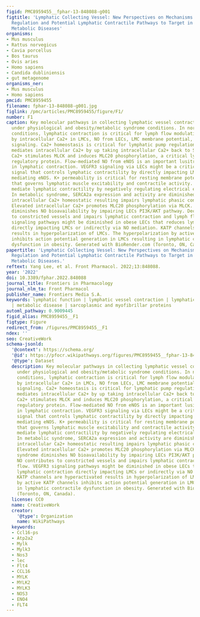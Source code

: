 ```yaml
---
figid: PMC8959455__fphar-13-848088-g001
figtitle: 'Lymphatic Collecting Vessel: New Perspectives on Mechanisms of Contractile
  Regulation and Potential Lymphatic Contractile Pathways to Target in Obesity and
  Metabolic Diseases'
organisms:
- Mus musculus
- Rattus norvegicus
- Cavia porcellus
- Bos taurus
- Ovis aries
- Homo sapiens
- Candida dubliniensis
- gut metagenome
organisms_ner:
- Mus musculus
- Homo sapiens
pmcid: PMC8959455
filename: fphar-13-848088-g001.jpg
figlink: /pmc/articles/PMC8959455/figure/F1/
number: F1
caption: Key molecular pathways in collecting lymphatic vessel contractile activity
  under physiological and obesity/metabolic syndrome conditions. In normal physiological
  conditions, lymphatic contraction is critical for lymph flow modulation and regulated
  by intracellular Ca2+ in LMCs, NO from LECs, LMC membrane potential, and LEC VEGFR3
  signaling. Ca2+ homeostasis is critical for lymphatic pump regulation and SERCA2a
  mediates intracellular Ca2+ by up taking intracellular Ca2+ back to SR. Intracellular
  Ca2+ stimulates MLCK and induces MLC20 phosphorylation, a critical lymphatic contractile
  regulatory protein. Flow-mediated NO from eNOS is an important lusitropic mediator
  in lymphatic contraction. VEGFR3 signaling via LECs might be a critical molecular
  signal that controls lymphatic contractility by directly impacting LMCs or indirectly
  mediating eNOS. K+ permeability is critical for resting membrane potential regulation
  that governs lymphatic muscle excitability and contractile activity. KATP channels
  mediate lymphatic contractility by negatively regulating electrical excitability.
  In metabolic syndrome, SERCA2a expression and activity are diminished that disturbing
  intracellular Ca2+ homeostatic resulting impairs lymphatic phasic contractions.
  Elevated intracellular Ca2+ promotes MLC20 phosphorylation via MLCK. Metabolic syndrome
  diminishes NO bioavailability by impairing LECs PI3K/AKT pathway. Decreased NO contributes
  to constricted vessels and impairs lymphatic contraction and lymph flow. VEGFR3
  signaling pathways might be diminished in obese LECs that reduces lymphatic contraction
  directly impacting LMCs or indirectly via NO mediation. KATP channels are hyperactivated
  results in hyperpolarization of LMCs. The hyperpolarization by active KATP channels
  inhibits action potential generation in LMCs resulting in lymphatic contractile
  dysfunction in obesity. Generated with BioRender.com (Toronto, ON, Canada).
papertitle: 'Lymphatic Collecting Vessel: New Perspectives on Mechanisms of Contractile
  Regulation and Potential Lymphatic Contractile Pathways to Target in Obesity and
  Metabolic Diseases.'
reftext: Yang Lee, et al. Front Pharmacol. 2022;13:848088.
year: '2022'
doi: 10.3389/fphar.2022.848088
journal_title: Frontiers in Pharmacology
journal_nlm_ta: Front Pharmacol
publisher_name: Frontiers Media S.A.
keywords: lymphatic function | lymphatic vessel contraction | lymphatic muscle cells
  | metabolic disease | sarcoplasmic and myofibrillar proteins
automl_pathway: 0.9009445
figid_alias: PMC8959455__F1
figtype: Figure
redirect_from: /figures/PMC8959455__F1
ndex: ''
seo: CreativeWork
schema-jsonld:
  '@context': https://schema.org/
  '@id': https://pfocr.wikipathways.org/figures/PMC8959455__fphar-13-848088-g001.html
  '@type': Dataset
  description: Key molecular pathways in collecting lymphatic vessel contractile activity
    under physiological and obesity/metabolic syndrome conditions. In normal physiological
    conditions, lymphatic contraction is critical for lymph flow modulation and regulated
    by intracellular Ca2+ in LMCs, NO from LECs, LMC membrane potential, and LEC VEGFR3
    signaling. Ca2+ homeostasis is critical for lymphatic pump regulation and SERCA2a
    mediates intracellular Ca2+ by up taking intracellular Ca2+ back to SR. Intracellular
    Ca2+ stimulates MLCK and induces MLC20 phosphorylation, a critical lymphatic contractile
    regulatory protein. Flow-mediated NO from eNOS is an important lusitropic mediator
    in lymphatic contraction. VEGFR3 signaling via LECs might be a critical molecular
    signal that controls lymphatic contractility by directly impacting LMCs or indirectly
    mediating eNOS. K+ permeability is critical for resting membrane potential regulation
    that governs lymphatic muscle excitability and contractile activity. KATP channels
    mediate lymphatic contractility by negatively regulating electrical excitability.
    In metabolic syndrome, SERCA2a expression and activity are diminished that disturbing
    intracellular Ca2+ homeostatic resulting impairs lymphatic phasic contractions.
    Elevated intracellular Ca2+ promotes MLC20 phosphorylation via MLCK. Metabolic
    syndrome diminishes NO bioavailability by impairing LECs PI3K/AKT pathway. Decreased
    NO contributes to constricted vessels and impairs lymphatic contraction and lymph
    flow. VEGFR3 signaling pathways might be diminished in obese LECs that reduces
    lymphatic contraction directly impacting LMCs or indirectly via NO mediation.
    KATP channels are hyperactivated results in hyperpolarization of LMCs. The hyperpolarization
    by active KATP channels inhibits action potential generation in LMCs resulting
    in lymphatic contractile dysfunction in obesity. Generated with BioRender.com
    (Toronto, ON, Canada).
  license: CC0
  name: CreativeWork
  creator:
    '@type': Organization
    name: WikiPathways
  keywords:
  - Ccl16-ps
  - Atp2a2
  - Mylk
  - Mylk3
  - Nos3
  - lec
  - Flt4
  - CCL16
  - MYLK
  - MYLK2
  - MYLK3
  - NOS3
  - ENO4
  - FLT4
---
```

